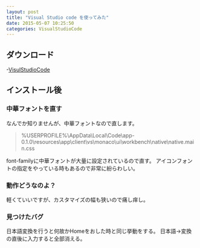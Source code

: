 ```yaml
---
layout: post
title: "Visual Studio code を使ってみた"
date: 2015-05-07 10:25:50
categories: VisualStudioCode
---
```

## ダウンロード
-[VisulStudioCode](https://code.visualstudio.com/)

## インストール後

### 中華フォントを直す

なんでか知りませんが、中華フォントなので直します。

> %USERPROFILE%\AppData\Local\Code\app-0.1.0\resources\app\client\vs\monaco\ui\workbench\native\native.main.css

font-familyに中華フォントが大量に設定されているので直す。
アイコンフォントの指定をやっている時もあるので非常に紛らわしい。

### 動作どうなのよ？
軽くていいですが、カスタマイズの幅も狭いので痛し痒し。

### 見つけたバグ

日本語変換を行うと何故かHomeをおした時と同じ挙動をする。
日本語→変換の直後に入力すると全部消える。
